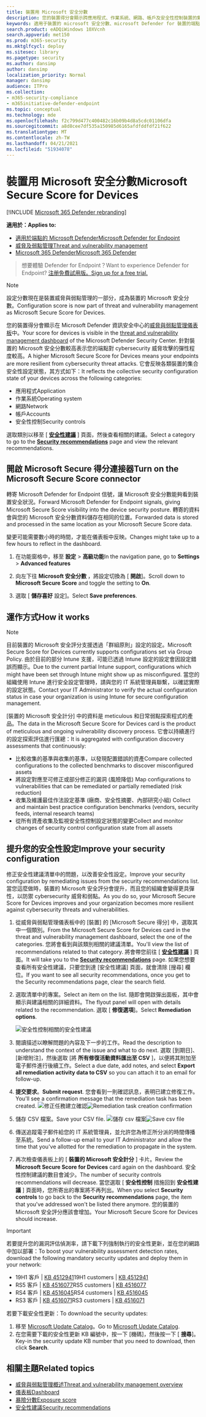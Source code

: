 ```yaml
---
title: 裝置用 Microsoft 安全分數
description: 您的裝置得分會顯示跨應用程式、作業系統、網路、帳戶及安全性控制裝置的集合安全性設定狀態。
keywords: 適用于裝置的 microsoft 安全分數、microsoft Defender for 裝置的端點 microsoft 安全評分、安全分數、設定分數、威脅與弱點管理、安全性控制、改進機遇、安全性設定分數，一段時間，安全性狀況，基準
search.product: eADQiWindows 10XVcnh
search.appverid: met150
ms.prod: m365-security
ms.mktglfcycl: deploy
ms.sitesec: library
ms.pagetype: security
ms.author: dansimp
author: dansimp
localization_priority: Normal
manager: dansimp
audience: ITPro
ms.collection:
- m365-security-compliance
- m365initiative-defender-endpoint
ms.topic: conceptual
ms.technology: mde
ms.openlocfilehash: f2c799d477c400482c16b09b4d8a5cdc01106dfa
ms.sourcegitcommit: a8d8cee7df535a150985d6165afdfddfdf21f622
ms.translationtype: MT
ms.contentlocale: zh-TW
ms.lasthandoff: 04/21/2021
ms.locfileid: "51934078"
---
```

# <a name="microsoft-secure-score-for-devices"></a><span data-ttu-id="2d76a-104">裝置用 Microsoft 安全分數</span><span class="sxs-lookup"><span data-stu-id="2d76a-104">Microsoft Secure Score for Devices</span></span>

[!INCLUDE [Microsoft 365 Defender rebranding](../../includes/microsoft-defender.md)]

<span data-ttu-id="2d76a-105">**適用於：**</span><span class="sxs-lookup"><span data-stu-id="2d76a-105">**Applies to:**</span></span>

- [<span data-ttu-id="2d76a-106">適用於端點的 Microsoft Defender</span><span class="sxs-lookup"><span data-stu-id="2d76a-106">Microsoft Defender for Endpoint</span></span>](https://go.microsoft.com/fwlink/?linkid=2154037)
- [<span data-ttu-id="2d76a-107">威脅及弱點管理</span><span class="sxs-lookup"><span data-stu-id="2d76a-107">Threat and vulnerability management</span></span>](next-gen-threat-and-vuln-mgt.md)
- [<span data-ttu-id="2d76a-108">Microsoft 365 Defender</span><span class="sxs-lookup"><span data-stu-id="2d76a-108">Microsoft 365 Defender</span></span>](https://go.microsoft.com/fwlink/?linkid=2118804)

> <span data-ttu-id="2d76a-109">想要體驗 Defender for Endpoint？</span><span class="sxs-lookup"><span data-stu-id="2d76a-109">Want to experience Defender for Endpoint?</span></span> [<span data-ttu-id="2d76a-110">注册免費試用版。</span><span class="sxs-lookup"><span data-stu-id="2d76a-110">Sign up for a free trial.</span></span>](https://www.microsoft.com/microsoft-365/windows/microsoft-defender-atp?ocid=docs-wdatp-pullalerts-abovefoldlink) 


>[!NOTE]
> <span data-ttu-id="2d76a-111">設定分數現在是裝置威脅與弱點管理的一部分，成為裝置的 Microsoft 安全分數。</span><span class="sxs-lookup"><span data-stu-id="2d76a-111">Configuration score is now part of threat and vulnerability management as Microsoft Secure Score for Devices.</span></span>

<span data-ttu-id="2d76a-112">您的裝置得分會顯示在 Microsoft Defender 資訊安全中心的[威脅與弱點管理儀表板](tvm-dashboard-insights.md)中。</span><span class="sxs-lookup"><span data-stu-id="2d76a-112">Your score for devices is visible in the [threat and vulnerability management dashboard](tvm-dashboard-insights.md) of the Microsoft Defender Security Center.</span></span> <span data-ttu-id="2d76a-113">針對裝置的 Microsoft 安全分數較高表示您的端點對 cybersecurity 威脅攻擊的彈性程度較高。</span><span class="sxs-lookup"><span data-stu-id="2d76a-113">A higher Microsoft Secure Score for Devices means your endpoints are more resilient from cybersecurity threat attacks.</span></span> <span data-ttu-id="2d76a-114">它會反映各類裝置的集合安全性設定狀態，其方式如下：</span><span class="sxs-lookup"><span data-stu-id="2d76a-114">It reflects the collective security configuration state of your devices across the following categories:</span></span>

- <span data-ttu-id="2d76a-115">應用程式</span><span class="sxs-lookup"><span data-stu-id="2d76a-115">Application</span></span>
- <span data-ttu-id="2d76a-116">作業系統</span><span class="sxs-lookup"><span data-stu-id="2d76a-116">Operating system</span></span>
- <span data-ttu-id="2d76a-117">網路</span><span class="sxs-lookup"><span data-stu-id="2d76a-117">Network</span></span>
- <span data-ttu-id="2d76a-118">帳戶</span><span class="sxs-lookup"><span data-stu-id="2d76a-118">Accounts</span></span>
- <span data-ttu-id="2d76a-119">安全性控制</span><span class="sxs-lookup"><span data-stu-id="2d76a-119">Security controls</span></span>

<span data-ttu-id="2d76a-120">選取類別以移至 [ [**安全性建議**](tvm-security-recommendation.md) ] 頁面，然後查看相關的建議。</span><span class="sxs-lookup"><span data-stu-id="2d76a-120">Select a category to go to the [**Security recommendations**](tvm-security-recommendation.md) page and view the relevant recommendations.</span></span>

## <a name="turn-on-the-microsoft-secure-score-connector"></a><span data-ttu-id="2d76a-121">開啟 Microsoft Secure 得分連接器</span><span class="sxs-lookup"><span data-stu-id="2d76a-121">Turn on the Microsoft Secure Score connector</span></span>

<span data-ttu-id="2d76a-122">轉寄 Microsoft Defender for Endpoint 信號，讓 Microsoft 安全分數能夠看到裝置安全狀況。</span><span class="sxs-lookup"><span data-stu-id="2d76a-122">Forward Microsoft Defender for Endpoint signals, giving Microsoft Secure Score visibility into the device security posture.</span></span> <span data-ttu-id="2d76a-123">轉寄的資料會與您的 Microsoft 安全分數資料儲存在相同的位置。</span><span class="sxs-lookup"><span data-stu-id="2d76a-123">Forwarded data is stored and processed in the same location as your Microsoft Secure Score data.</span></span>

<span data-ttu-id="2d76a-124">變更可能需要數小時的時間，才能在儀表板中反映。</span><span class="sxs-lookup"><span data-stu-id="2d76a-124">Changes might take up to a few hours to reflect in the dashboard.</span></span>

1. <span data-ttu-id="2d76a-125">在功能窗格中，移至 **設定**  >  **高級功能**</span><span class="sxs-lookup"><span data-stu-id="2d76a-125">In the navigation pane, go to **Settings** > **Advanced features**</span></span> 

2. <span data-ttu-id="2d76a-126">向左下往 **Microsoft 安全分數** ，將設定切換為 [ **開啟**]。</span><span class="sxs-lookup"><span data-stu-id="2d76a-126">Scroll down to **Microsoft Secure Score** and toggle the setting to **On**.</span></span>

3. <span data-ttu-id="2d76a-127">選取 [ **儲存喜好** 設定]。</span><span class="sxs-lookup"><span data-stu-id="2d76a-127">Select **Save preferences**.</span></span>

## <a name="how-it-works"></a><span data-ttu-id="2d76a-128">運作方式</span><span class="sxs-lookup"><span data-stu-id="2d76a-128">How it works</span></span>

>[!NOTE]
> <span data-ttu-id="2d76a-129">目前裝置的 Microsoft 安全評分支援透過「群組原則」設定的設定。</span><span class="sxs-lookup"><span data-stu-id="2d76a-129">Microsoft Secure Score for Devices currently supports configurations set via Group Policy.</span></span> <span data-ttu-id="2d76a-130">由於目前的部分 Intune 支援，可能已透過 Intune 設定的設定會因設定錯誤而顯示。</span><span class="sxs-lookup"><span data-stu-id="2d76a-130">Due to the current partial Intune support, configurations which might have been set through Intune might show up as misconfigured.</span></span> <span data-ttu-id="2d76a-131">當您的組織使用 Intune 進行安全設定管理時，請與您的 IT 系統管理員聯繫，以確認實際的設定狀態。</span><span class="sxs-lookup"><span data-stu-id="2d76a-131">Contact your IT Administrator to verify the actual configuration status in case your organization is using Intune for secure configuration management.</span></span>

<span data-ttu-id="2d76a-132">[裝置的 Microsoft 安全計分] 中的資料是 meticulous 和日常弱點探索程式的產品。</span><span class="sxs-lookup"><span data-stu-id="2d76a-132">The data in the Microsoft Secure Score for Devices card is the product of meticulous and ongoing vulnerability discovery process.</span></span> <span data-ttu-id="2d76a-133">它會以持續進行的設定探索評估進行匯總：</span><span class="sxs-lookup"><span data-stu-id="2d76a-133">It is aggregated with configuration discovery assessments that continuously:</span></span>

- <span data-ttu-id="2d76a-134">比較收集的基準與收集的基準，以發現配置錯誤的資產</span><span class="sxs-lookup"><span data-stu-id="2d76a-134">Compare collected configurations to the collected benchmarks to discover misconfigured assets</span></span>
- <span data-ttu-id="2d76a-135">將設定對應至可修正或部分修正的漏洞 (風險降低) </span><span class="sxs-lookup"><span data-stu-id="2d76a-135">Map configurations to vulnerabilities that can be remediated or partially remediated (risk reduction)</span></span>
- <span data-ttu-id="2d76a-136">收集及維護最佳作法設定基準 (廠商、安全性摘要、內部研究小組) </span><span class="sxs-lookup"><span data-stu-id="2d76a-136">Collect and maintain best practice configuration benchmarks (vendors, security feeds, internal research teams)</span></span>
- <span data-ttu-id="2d76a-137">從所有資產收集及監視安全性控制設定狀態的變更</span><span class="sxs-lookup"><span data-stu-id="2d76a-137">Collect and monitor changes of security control configuration state from all assets</span></span>

## <a name="improve-your-security-configuration"></a><span data-ttu-id="2d76a-138">提升您的安全性設定</span><span class="sxs-lookup"><span data-stu-id="2d76a-138">Improve your security configuration</span></span>

<span data-ttu-id="2d76a-139">修正安全性建議清單中的問題，以改善安全性設定。</span><span class="sxs-lookup"><span data-stu-id="2d76a-139">Improve your security configuration by remediating issues from the security recommendations list.</span></span> <span data-ttu-id="2d76a-140">當您這麼做時，裝置的 Microsoft 安全評分會提升，而且您的組織會變得更具彈性，以防禦 cybersecurity 威脅和弱點。</span><span class="sxs-lookup"><span data-stu-id="2d76a-140">As you do so, your Microsoft Secure Score for Devices improves and your organization becomes more resilient against cybersecurity threats and vulnerabilities.</span></span>

1. <span data-ttu-id="2d76a-141">從威脅與弱點管理儀表板中的 [裝置] 的 [Microsoft Secure 得分] 中，選取其中一個類別。</span><span class="sxs-lookup"><span data-stu-id="2d76a-141">From the Microsoft Secure Score for Devices card in the threat and vulnerability management dashboard, select the one of the categories.</span></span> <span data-ttu-id="2d76a-142">您將會看到與該類別相關的建議清單。</span><span class="sxs-lookup"><span data-stu-id="2d76a-142">You'll view the list of recommendations related to that category.</span></span> <span data-ttu-id="2d76a-143">將會帶您前往 [ [**安全性建議**](tvm-security-recommendation.md) ] 頁面。</span><span class="sxs-lookup"><span data-stu-id="2d76a-143">It will take you to the [**Security recommendations**](tvm-security-recommendation.md) page.</span></span> <span data-ttu-id="2d76a-144">如果您想要查看所有安全性建議，只要您到達 [安全性建議] 頁面，就會清除 [搜尋] 欄位。</span><span class="sxs-lookup"><span data-stu-id="2d76a-144">If you want to see all security recommendations, once you get to the Security recommendations page, clear the search field.</span></span>

2. <span data-ttu-id="2d76a-145">選取清單中的專案。</span><span class="sxs-lookup"><span data-stu-id="2d76a-145">Select an item on the list.</span></span> <span data-ttu-id="2d76a-146">隨即會開啟彈出面板，其中會顯示與建議相關的詳細資料。</span><span class="sxs-lookup"><span data-stu-id="2d76a-146">The flyout panel will open with details related to the recommendation.</span></span> <span data-ttu-id="2d76a-147">選取 [ **修復選項**]。</span><span class="sxs-lookup"><span data-stu-id="2d76a-147">Select **Remediation options**.</span></span>

   ![安全性控制相關的安全性建議](images/tvm_security_controls.png)

3. <span data-ttu-id="2d76a-149">閱讀描述以瞭解問題的內容及下一步的工作。</span><span class="sxs-lookup"><span data-stu-id="2d76a-149">Read the description to understand the context of the issue and what to do next.</span></span> <span data-ttu-id="2d76a-150">選取 [到期日]、[新增附注]，然後選取 [將 **所有修復活動資料匯出至 CSV** ]，以便將其附加至電子郵件進行後續工作。</span><span class="sxs-lookup"><span data-stu-id="2d76a-150">Select a due date, add notes, and select **Export all remediation activity data to CSV** so you can attach it to an email for follow-up.</span></span>

4. <span data-ttu-id="2d76a-151">**提交要求**。</span><span class="sxs-lookup"><span data-stu-id="2d76a-151">**Submit request**.</span></span> <span data-ttu-id="2d76a-152">您會看到一則確認訊息，表明已建立修復工作。</span><span class="sxs-lookup"><span data-stu-id="2d76a-152">You'll see a confirmation message that the remediation task has been created.</span></span>
   <span data-ttu-id="2d76a-153">![修正任務建立確認](images/tvm_remediation_task_created.png)</span><span class="sxs-lookup"><span data-stu-id="2d76a-153">![Remediation task creation confirmation](images/tvm_remediation_task_created.png)</span></span>

5. <span data-ttu-id="2d76a-154">儲存 CSV 檔案。</span><span class="sxs-lookup"><span data-stu-id="2d76a-154">Save your CSV file.</span></span>
   <span data-ttu-id="2d76a-155">![儲存 csv 檔案](images/tvm_save_csv_file.png)</span><span class="sxs-lookup"><span data-stu-id="2d76a-155">![Save csv file](images/tvm_save_csv_file.png)</span></span>

6. <span data-ttu-id="2d76a-156">傳送追蹤電子郵件給您的 IT 系統管理員，並允許您為修正所分派的時間傳播至系統。</span><span class="sxs-lookup"><span data-stu-id="2d76a-156">Send a follow-up email to your IT Administrator and allow the time that you've allotted for the remediation to propagate in the system.</span></span>

7. <span data-ttu-id="2d76a-157">再次檢查儀表板上的 [ **裝置的 Microsoft 安全計分** ] 卡片。</span><span class="sxs-lookup"><span data-stu-id="2d76a-157">Review the **Microsoft Secure Score for Devices** card again on the dashboard.</span></span> <span data-ttu-id="2d76a-158">安全性控制建議的數目會減少。</span><span class="sxs-lookup"><span data-stu-id="2d76a-158">The number of security controls recommendations will decrease.</span></span> <span data-ttu-id="2d76a-159">當您選取 [ **安全性控制** 措施回到 **安全性建議** ] 頁面時，您所寄出的專案將不再列出。</span><span class="sxs-lookup"><span data-stu-id="2d76a-159">When you select **Security controls** to go back to the **Security recommendations** page, the item that you've addressed won't be listed there anymore.</span></span> <span data-ttu-id="2d76a-160">您的裝置的 Microsoft 安全評分應該會增加。</span><span class="sxs-lookup"><span data-stu-id="2d76a-160">Your Microsoft Secure Score for Devices should increase.</span></span>

>[!IMPORTANT]
><span data-ttu-id="2d76a-161">若要提升您的漏洞評估偵測率，請下載下列強制執行的安全性更新，並在您的網路中加以部署：</span><span class="sxs-lookup"><span data-stu-id="2d76a-161">To boost your vulnerability assessment detection rates, download the following mandatory security updates and deploy them in your network:</span></span>
>- <span data-ttu-id="2d76a-162">19H1 客戶 | [KB 4512941](https://support.microsoft.com/help/4512941/windows-10-update-kb4512941)</span><span class="sxs-lookup"><span data-stu-id="2d76a-162">19H1 customers | [KB 4512941](https://support.microsoft.com/help/4512941/windows-10-update-kb4512941)</span></span>
>- <span data-ttu-id="2d76a-163">RS5 客戶 | [KB 4516077](https://support.microsoft.com/help/4516077/windows-10-update-kb4516077)</span><span class="sxs-lookup"><span data-stu-id="2d76a-163">RS5 customers | [KB 4516077](https://support.microsoft.com/help/4516077/windows-10-update-kb4516077)</span></span>
>- <span data-ttu-id="2d76a-164">RS4 客戶 | [KB 4516045](https://support.microsoft.com/help/4516045/windows-10-update-kb4516045)</span><span class="sxs-lookup"><span data-stu-id="2d76a-164">RS4 customers | [KB 4516045](https://support.microsoft.com/help/4516045/windows-10-update-kb4516045)</span></span>
>- <span data-ttu-id="2d76a-165">RS3 客戶 | [KB 4516071](https://support.microsoft.com/help/4516071/windows-10-update-kb4516071)</span><span class="sxs-lookup"><span data-stu-id="2d76a-165">RS3 customers | [KB 4516071](https://support.microsoft.com/help/4516071/windows-10-update-kb4516071)</span></span>
>
><span data-ttu-id="2d76a-166">若要下載安全性更新：</span><span class="sxs-lookup"><span data-stu-id="2d76a-166">To download the security updates:</span></span>
>1. <span data-ttu-id="2d76a-167">移至 [Microsoft Update Catalog](https://www.catalog.update.microsoft.com/home.aspx)。</span><span class="sxs-lookup"><span data-stu-id="2d76a-167">Go to [Microsoft Update Catalog](https://www.catalog.update.microsoft.com/home.aspx).</span></span>
>2. <span data-ttu-id="2d76a-168">在您需要下載的安全性更新 KB 編號中，按一下 [機碼]，然後按一下 [ **搜尋**]。</span><span class="sxs-lookup"><span data-stu-id="2d76a-168">Key-in the security update KB number that you need to download, then click **Search**.</span></span>  

## <a name="related-topics"></a><span data-ttu-id="2d76a-169">相關主題</span><span class="sxs-lookup"><span data-stu-id="2d76a-169">Related topics</span></span>

- [<span data-ttu-id="2d76a-170">威脅與弱點管理概述</span><span class="sxs-lookup"><span data-stu-id="2d76a-170">Threat and vulnerability management overview</span></span>](next-gen-threat-and-vuln-mgt.md)
- [<span data-ttu-id="2d76a-171">儀表板</span><span class="sxs-lookup"><span data-stu-id="2d76a-171">Dashboard</span></span>](tvm-dashboard-insights.md)
- [<span data-ttu-id="2d76a-172">暴險分數</span><span class="sxs-lookup"><span data-stu-id="2d76a-172">Exposure score</span></span>](tvm-exposure-score.md)
- [<span data-ttu-id="2d76a-173">安全性建議</span><span class="sxs-lookup"><span data-stu-id="2d76a-173">Security recommendations</span></span>](tvm-security-recommendation.md)
